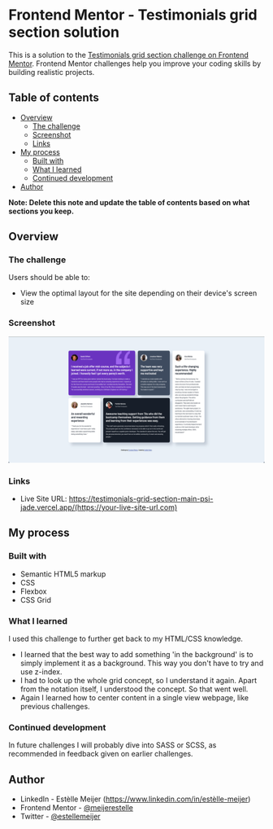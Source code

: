 # Frontend Mentor - Testimonials grid section solution

This is a solution to the [Testimonials grid section challenge on Frontend Mentor](https://www.frontendmentor.io/challenges/testimonials-grid-section-Nnw6J7Un7). Frontend Mentor challenges help you improve your coding skills by building realistic projects. 

## Table of contents

- [Overview](#overview)
  - [The challenge](#the-challenge)
  - [Screenshot](#screenshot)
  - [Links](#links)
- [My process](#my-process)
  - [Built with](#built-with)
  - [What I learned](#what-i-learned)
  - [Continued development](#continued-development)
- [Author](#author)

**Note: Delete this note and update the table of contents based on what sections you keep.**

## Overview

### The challenge

Users should be able to:

- View the optimal layout for the site depending on their device's screen size

### Screenshot

![](./screenshot.jpg)

### Links

- Live Site URL: https://testimonials-grid-section-main-psi-jade.vercel.app/(https://your-live-site-url.com)

## My process

### Built with

- Semantic HTML5 markup
- CSS
- Flexbox
- CSS Grid

### What I learned

I used this challenge to further get back to my HTML/CSS knowledge. 

- I learned that the best way to add something 'in the background' is to simply implement it as a background. This way you don't have to try and use z-index.
- I had to look up the whole grid concept, so I understand it again. Apart from the notation itself, I understood the concept. So that went well.
- Again I learned how to center content in a single view webpage, like previous challenges.

### Continued development

In future challenges I will probably dive into SASS or SCSS, as recommended in feedback given on earlier challenges.

## Author

- LinkedIn - Estèlle Meijer (https://www.linkedin.com/in/estèlle-meijer)
- Frontend Mentor - [@meijerestelle](https://www.frontendmentor.io/profile/meijerestelle)
- Twitter - [@estellemeijer](https://www.twitter.com/estellemeijer)

